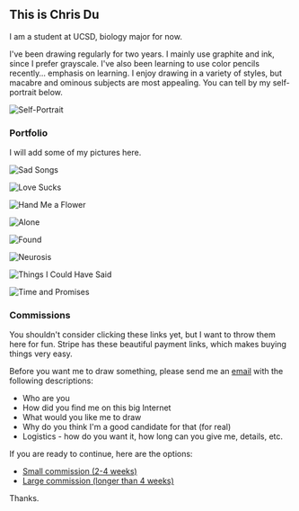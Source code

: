 ## This is Chris Du

I am a student at UCSD, biology major for now. 

I've been drawing regularly for two years. I mainly use graphite and ink, since I prefer grayscale. I've also been learning to use color pencils recently… emphasis on learning. I enjoy drawing in a variety of styles, but macabre and ominous subjects are most appealing. You can tell by my self-portrait below.

![Self-Portrait](https://user-images.githubusercontent.com/75340102/126710227-f1eb9e40-dc04-4f3c-aa8c-82571bdc0167.jpg)


### Portfolio

I will add some of my pictures here.

![Sad Songs](https://user-images.githubusercontent.com/75340102/126710103-7ba6e222-b391-420b-982c-2860ebdaed6a.JPG)

![Love Sucks](https://user-images.githubusercontent.com/75340102/126710112-0ba1a418-412e-4505-abaa-37218da42cc6.jpg)

![Hand Me a Flower](https://user-images.githubusercontent.com/75340102/126710147-24b1c427-e2a3-4737-8b6a-b8b6220e4628.JPG)

![Alone](https://user-images.githubusercontent.com/75340102/126710128-fdd0e469-2d9c-4810-89a0-a552a307a8de.jpg)

![Found](https://user-images.githubusercontent.com/75340102/126710177-4a8b2c40-5339-4806-9b5d-c7ba7d587f30.jpg)

![Neurosis](https://user-images.githubusercontent.com/75340102/126710203-7e5759c4-eabf-4ee7-a3df-77c87ce1db98.jpg)

![Things I Could Have Said](https://user-images.githubusercontent.com/75340102/126710237-488b6424-49c1-4f62-87b1-86c265d9d3c1.JPG)

![Time and Promises](https://user-images.githubusercontent.com/75340102/126710246-86cc8780-707f-49c0-a9e5-e99f128e2be2.jpg)



### Commissions

You shouldn't consider clicking these links yet, but I want to throw them here for fun. Stripe has these beautiful payment links, which makes buying things very easy.

Before you want me to draw something, please send me an [email](mailto:michaelhe@hey.com) with the following descriptions:
* Who are you
* How did you find me on this big Internet
* What would you like me to draw
* Why do you think I'm a good candidate for that (for real)
* Logistics - how do you want it, how long can you give me, details, etc.

If you are ready to continue, here are the options:
* [Small commission (2-4 weeks)](https://buy.stripe.com/bIY5mi1WcdZZ6ME001)
* [Large commission (longer than 4 weeks)](https://buy.stripe.com/fZe6qm58oaNN4EwaEE)

Thanks.
